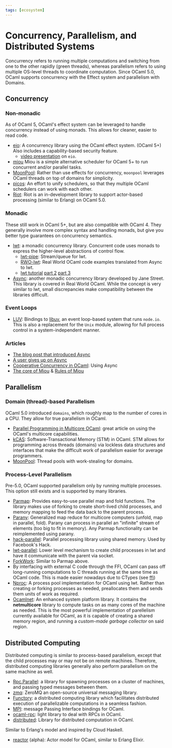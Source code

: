 ```yaml
---
tags: [ecosystem]
---
```


# Concurrency, Parallelism, and Distributed Systems

Concurrency refers to running multiple computations and switching from one to the other rapidly (green threads),
whereas parallelism refers to using multiple OS-level threads to coordinate computation.
Since OCaml 5.0, OCaml supports concurrency with the Effect system and parallelism with Domains.

## Concurrency

### Non-monadic
As of OCaml 5, OCaml's effect system can be leveraged to handle concurrency instead of using monads.
This allows for cleaner, easier to read code.

* [eio](https://github.com/ocaml-multicore/eio):
A concurrency library using the OCaml effect system. (OCaml 5+)
Also includes a capability-based security feature.
    * [video presentation](https://watch.ocaml.org/w/02a7accc-2a2c-44d5-889e-d75e1489946e) on `eio`.
* [miou](https://github.com/robur-coop/miou)
Miou is a simple alternative scheduler for OCaml 5+ to run concurrent and/or parallel tasks.
* [MoonPool](https://github.com/c-cube/moonpool):
Rather than use effects for concurrency, `moonpool` leverages OCaml threads on top of domains for simplicity.
* [picos](https://github.com/ocaml-multicore/picos):
An effort to unify schedulers, so that they multiple OCaml schedulers can work with each other.
* [Riot](https://github.com/leostera/riot):
Riot is an in-development library to support actor-based processing (similar to Erlang)
on OCaml 5.0.

### Monadic
These still work in OCaml 5+, but are also compatible with OCaml 4.
They generally involve more complex syntax and handling monads, but give you better type guarantees on concurrency semantics.

* [lwt](https://github.com/ocsigen/lwt): a monadic concurrency library.
Concurrent code uses monads to express the higher-level abstractions of control flow.
    * [lwt-pipe](https://github.com/c-cube/lwt-pipe):
    Stream/queue for lwt.
    * [RWO-lwt](https://github.com/dkim/rwo-lwt):
    Real World OCaml code examples translated from Async to lwt.
    * [lwt tutorial](https://raphael-proust.github.io/code/lwt-part-1.html)
    [part 2](https://raphael-proust.github.io/code/lwt-part-2.html)
    [part 3](https://raphael-proust.github.io/code/lwt-part-3.html)
* [Async](https://github.com/janestreet/async):
another monadic concurrency library developed by Jane Street.
This library is covered in Real World OCaml.
While the concept is very similar to lwt,
small discrepancies make compatibility between the libraries difficult.

### Event Loops
* [LUV](https://github.com/aantron/luv):
Bindings to [libuv](https://github.com/libuv/libuv),
an event loop-based system that runs `node.io`.
This is also a replacement for the `Unix` module,
allowing for full process control in a system-independent manner.


### Articles

* [The blog post that introduced Async](https://blog.janestreet.com/announcing-async/)
* [A user gives up on Async](http://rgrinberg.com/posts/abandoning-async/)
* [Cooperative Concurrency in OCaml][cooperative concurrency]: Using Async
* [The core of Miou](https://blog.osau.re/articles/miou.html) & [Rules of Miou](https://blog.osau.re/articles/miou_rules.html)

[cooperative concurrency]: https://philtomson.github.io/blog/2014-07-09-cooperative-concurrency-in-ocaml-a-core.std.async-example/

## Parallelism

### Domain (thread)-based Parallelism

OCaml 5.0 introduced `domains`, which roughly map to the number of cores in a CPU.
They allow for true parallelism in OCaml.

* [Parallel Programming in Multicore OCaml](https://github.com/ocaml-multicore/parallel-programming-in-multicore-ocaml):
great article on using the OCaml's multicore capabilities.
* [kCAS](https://github.com/ocaml-multicore/kcas): Software-Transactional Memory (STM) in OCaml.
STM allows for programming across threads (domains) via lockless data structures and interfaces that make the difficult work
of parallelism easier for average programmers.
* [MoonPool](https://github.com/c-cube/moonpool):
Thread pools with work-stealing for domains.

### Process-Level Parallelism

Pre-5.0, OCaml supported parallelism only by running multiple processes.
This option still exists and is supported by many libraries.

* [Parmap](http://rdicosmo.github.io/parmap/):
Provides easy-to-use parallel map and fold functions.
The library makes use of forking to create short-lived child processes,
and memory mapping to feed the data back to the parent process.
* [Parany](https://github.com/UnixJunkie/parany):
Generalized map reduce for multicore computers (unfold, map in parallel, fold).
Parany can process in parallel an "infinite" stream of elements (too big to fit in memory).
Any Parmap functionality can be reimplemented using parany.
* [hack-parallel](https://github.com/rvantonder/hack-parallel/):
Parallel processing library using shared memory. Used by Facebook's Hack.
* [lwt-parallel](https://github.com/ivg/parallel):
Lower level mechanism to create child processes in lwt and have it communicate with the parent via socket.
* [ForkWork](https://github.com/mlin/forkwork):
Similar to Parmap above.
* By interfacing with external C code through the FFI,
OCaml can pass off long-running computations to C threads running at the
same time as OCaml code.
This is made easier nowadays due to CTypes (see [ffi](ffi.md))
* [Nproc](https://github.com/MyLifeLabs/nproc):
A process pool implementation for OCaml using lwt.
Rather than creating or forking processes as needed, preallocates them
and sends them units of work as required.
* [Ocamlnet](http://projects.camlcity.org/projects/ocamlnet.html):
An enhanced system platform library.
It contains the **netmulticore** library to compute tasks on as many cores of the machine as needed.
This is the most powerful implementation of parellelism currently available for OCaml,
as it is capable of creating a shared memory region,
and running a *custom-made garbage collector* on said region.

## Distributed Computing

Distributed computing is similar to process-based parallelism, except that the child
processes may or may not be on remote machines.
Therefore, distributed computing libraries generally also perform parallelism on the same machine as well.

* [Rpc.Parallel](https://github.com/janestreet/rpc_parallel):
a library for spawning processes on a cluster of machines, and passing typed messages between them.
* [zmq](https://github.com/issuu/ocaml-zmq): ZeroMQ
an open-source universal messaging library.
* [Functory](http://functory.lri.fr/About.html):
a distributed computing library which facilitates distributed execution of
parallelizable computations in a seamless fashion.
* [MPI](https://github.com/xavierleroy/ocamlmpi):
message Passing Interface bindings for OCaml.
* [ocaml-rpc](https://github.com/mirage/ocaml-rpc):
light library to deal with RPCs in OCaml.
* [distributed](https://github.com/essdotteedot/distributed):
Library for distributed computation in OCaml.

Similar to Erlang's model and inspired by Cloud Haskell.
* [reactor](https://github.com/ostera/reactor) (alpha):
Actor model for OCaml, similar to Erlang Elixir.
